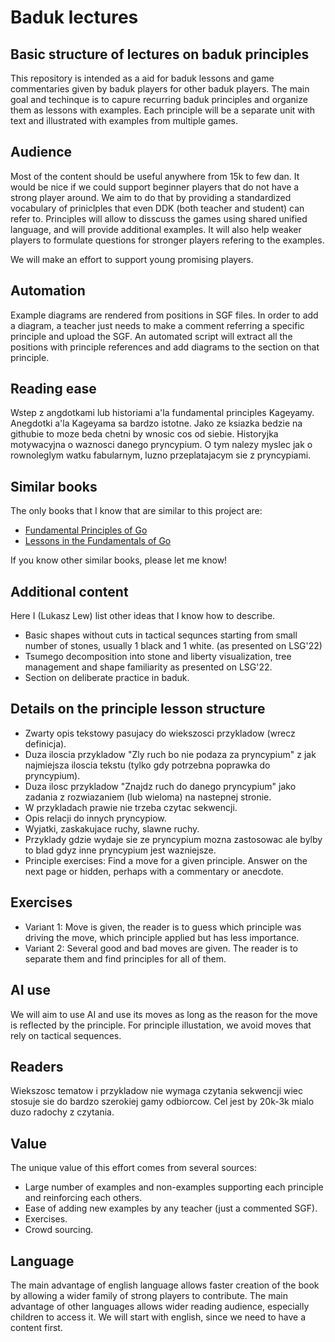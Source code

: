 # Baduk lectures

## Basic structure of lectures on baduk principles

This repository is intended as a aid for baduk lessons and game commentaries given by baduk players for other baduk players.
The main goal and techinque is to capure recurring baduk principles and organize them as lessons with examples.
Each principle will be a separate unit with text and illustrated with examples from multiple games.

## Audience

Most of the content should be useful anywhere from 15k to few dan.
It would be nice if we could support beginner players that do not have a strong player around.
We aim to do that by providing a standardized vocabulary of priniclples that even DDK (both teacher and student) can refer to.
Principles will allow to disscuss the games using shared unified language, and will provide additional examples.
It will also help weaker players to formulate questions for stronger players refering to the examples.

We will make an effort to support young promising players.

## Automation

Example diagrams are rendered from positions in SGF files.
In order to add a diagram, a teacher just needs to make a comment referring a specific principle and upload the SGF.
An automated script will extract all the positions with principle references and add diagrams to the section on that principle.

## Reading ease

Wstep z angdotkami lub historiami a'la fundamental principles Kageyamy. 
Anegdotki a'la Kageyama sa bardzo istotne. Jako ze ksiazka bedzie na githubie to moze beda chetni by wnosic cos od siebie.
Historyjka motywacyjna o waznosci danego pryncypium.
O tym nalezy myslec jak o rownoleglym watku fabularnym, luzno przeplatajacym sie z pryncypiami.

## Similar books

The only books that I know that are similar to this project are:
- [Fundamental Principles of Go](https://www.goodreads.com/en/book/show/1485651.Fundamental_Principles_Of_Go)
- [Lessons in the Fundamentals of Go](https://www.goodreads.com/book/show/1241950.Lessons_in_the_Fundamentals_of_Go)

If you know other similar books, please let me know!

## Additional content

Here I (Lukasz Lew) list other ideas that I know how to describe.

- Basic shapes without cuts in tactical sequnces starting from small number of stones, usually 1 black and 1 white. (as presented on LSG'22)
- Tsumego decomposition into stone and liberty visualization, tree management and shape familiarity as presented on LSG'22.
- Section on deliberate practice in baduk.

## Details on the principle lesson structure

- Zwarty opis tekstowy pasujacy do wiekszosci przykladow (wrecz definicja).
- Duza iloscia przykladow "Zly ruch bo nie podaza za pryncypium" z jak najmiejsza iloscia tekstu (tylko gdy potrzebna poprawka do pryncypium). 
- Duza ilosc przykladow "Znajdz ruch do danego pryncypium" jako zadania z rozwiazaniem (lub wieloma) na nastepnej stronie.
- W przykladach prawie nie trzeba czytac sekwencji.
- Opis relacji do innych pryncypiow.
- Wyjatki, zaskakujace ruchy, slawne ruchy.
- Przyklady gdzie wydaje sie ze pryncypium mozna zastosowac ale bylby to blad gdyz inne pryncypium jest wazniejsze. 
- Principle exercises: Find a move for a given principle. Answer on the next page or hidden, perhaps with a commentary or anecdote.

## Exercises

- Variant 1: Move is given, the reader is to guess which principle was driving the move, which principle applied but has less importance.
- Variant 2: Several good and bad moves are given. The reader is to separate them and find principles for all of them.

## AI use

We will aim to use AI and use its moves as long as the reason for the move is reflected by the principle.
For principle illustation, we avoid moves that rely on tactical sequences.

## Readers

Wiekszosc tematow i przykladow nie wymaga czytania sekwencji wiec stosuje sie do bardzo szerokiej gamy odbiorcow.
Cel jest by 20k-3k mialo duzo radochy z czytania.

## Value

The unique value of this effort comes from several sources:

- Large number of examples and non-examples supporting each principle and reinforcing each others.
- Ease of adding new examples by any teacher (just a commented SGF).
- Exercises.
- Crowd sourcing.

## Language

The main advantage of english language allows faster creation of the book by allowing a wider family of strong players to contribute.
The main advantage of other languages allows wider reading audience, especially children to access it.
We will start with english, since we need to have a content first.
